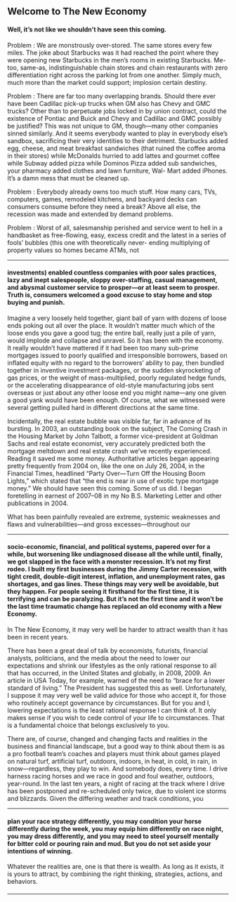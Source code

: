 ## Welcome to The New Economy

#### Well, it’s not like we shouldn’t have seen this coming.

 Problem : We are monstrously over-stored. The same stores every few miles. The joke about Starbucks was it had reached the point where they were opening new Starbucks in the men’s rooms in existing Starbucks. Me-too, same-as, indistinguishable chain stores and chain restaurants with zero differentiation right across the parking lot from one another. Simply much, much more than the market could support; implosion certain destiny.

 Problem : There are far too many overlapping brands. Should there ever have been Cadillac pick-up trucks when GM also has Chevy and GMC trucks? Other than to perpetuate jobs locked in by union contract, could the existence of Pontiac and Buick and Chevy and Cadillac and GMC possibly be justified? This was not unique to GM, though—many other companies sinned similarly. And it seems everybody wanted to play in everybody else’s sandbox, sacrificing their very identities to their detriment. Starbucks added egg, cheese, and meat breakfast sandwiches (that ruined the coffee aroma in their stores) while McDonalds hurried to add lattes and gourmet coffee while Subway added pizza while Dominos Pizza added sub sandwiches, your pharmacy added clothes and lawn furniture, Wal- Mart added iPhones. It’s a damn mess that must be cleaned up.

 Problem : Everybody already owns too much stuff. How many cars, TVs, computers, games, remodeled kitchens, and backyard decks can consumers consume before they need a break? Above all else, the recession was made and extended by demand problems.

 Problem : Worst of all, salesmanship perished and service went to hell in a handbasket as free-flowing, easy, excess credit and the latest in a series of fools’ bubbles (this one with theoretically never- ending multiplying of property values so homes became ATMs, not

-----

#### investments) enabled countless companies with poor sales practices, lazy and inept salespeople, sloppy over-staffing, casual management, and abysmal customer service to prosper—or at least seem to prosper. Truth is, consumers welcomed a good excuse to stay home and stop buying and punish.

 Imagine a very loosely held together, giant ball of yarn with dozens of loose ends poking out all over the place. It wouldn’t matter much which of the loose ends you gave a good tug; the entire ball, really just a pile of yarn, would implode and collapse and unravel. So it has been with the economy. It really wouldn’t have mattered if it had been too many sub-prime mortgages issued to poorly qualified and irresponsible borrowers, based on inflated equity with no regard to the borrowers’ ability to pay, then bundled together in inventive investment packages, or the sudden skyrocketing of gas prices, or the weight of mass-multiplied, poorly regulated hedge funds, or the accelerating disappearance of old-style manufacturing jobs sent overseas or just about any other loose end you might name—any one given a good yank would have been enough. Of course, what we witnessed were several getting pulled hard in different directions at the same time.

 Incidentally, the real estate bubble was visible far, far in advance of its bursting. In 2003, an outstanding book on the subject, The Coming Crash in the Housing Market by John Talbott, a former vice-president at Goldman Sachs and real estate economist, very accurately predicted both the mortgage meltdown and real estate crash we’ve recently experienced. Reading it saved me some money. Authoritative articles began appearing pretty frequently from 2004 on, like the one on July 26, 2004, in the Financial Times, headlined “Party Over—Turn Off the Housing Boom Lights,” which stated that “the end is near in use of exotic type mortgage money.” We should have seen this coming. Some of us did. I began foretelling in earnest of 2007–08 in my No B.S. Marketing Letter and other publications in 2004.

 What has been painfully revealed are extreme, systemic weaknesses and flaws and vulnerabilities—and gross excesses—throughout our

-----

#### socio-economic, financial, and political systems, papered over for a while, but worsening like undiagnosed disease all the while until, finally, we got slapped in the face with a monster recession. It’s not my first rodeo. I built my first businesses during the Jimmy Carter recession, with tight credit, double-digit interest, inflation, and unemployment rates, gas shortages, and gas lines. These things may very well be avoidable, but they happen. For people seeing it firsthand for the first time, it is terrifying and can be paralyzing. But it’s not the first time and it won’t be the last time traumatic change has replaced an old economy with a New Economy.

 In The New Economy, it may very well be harder to attract wealth than it has been in recent years.

 There has been a great deal of talk by economists, futurists, financial analysts, politicians, and the media about the need to lower our expectations and shrink our lifestyles as the only rational response to all that has occurred, in the United States and globally, in 2008, 2009. An article in USA Today, for example, warned of the need to “brace for a lower standard of living.” The President has suggested this as well. Unfortunately, I suppose it may very well be valid advice for those who accept it, for those who routinely accept governance by circumstances. But for you and I, lowering expectations is the least rational response I can think of. It only makes sense if you wish to cede control of your life to circumstances. That is a fundamental choice that belongs exclusively to you.

 There are, of course, changed and changing facts and realities in the business and financial landscape, but a good way to think about them is as a pro football team’s coaches and players must think about games played on natural turf, artificial turf, outdoors, indoors, in heat, in cold, in rain, in snow—regardless, they play to win. And somebody does, every time. I drive harness racing horses and we race in good and foul weather, outdoors, year-round. In the last ten years, a night of racing at the track where I drive has been postponed and re-scheduled only twice, due to violent ice storms and blizzards. Given the differing weather and track conditions, you

-----

#### plan your race strategy differently, you may condition your horse differently during the week, you may equip him differently on race night, you may dress differently, and you may need to steel yourself mentally for bitter cold or pouring rain and mud. But you do not set aside your intentions of winning.

 Whatever the realities are, one is that there is wealth. As long as it exists, it is yours to attract, by combining the right thinking, strategies, actions, and behaviors.

####

-----